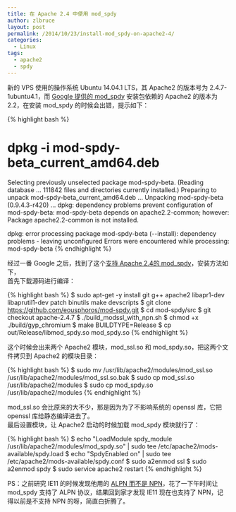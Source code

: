 ```yaml
---
title: 在 Apache 2.4 中使用 mod_spdy
author: zlbruce
layout: post
permalink: /2014/10/23/install-mod_spdy-on-apache2-4/
categories:
  - Linux
tags:
  - apache2
  - spdy
---
```

新的 VPS 使用的操作系统 Ubuntu 14.04.1 LTS，其 Apache2 的版本号为 2.4.7-1ubuntu4.1，而 [Google 提供的 mod_spdy][1] 安装包依赖的 Apache2 的版本为 2.2，在安装 mod_spdy 的时候会出错，提示如下：

{% highlight bash %}
# dpkg -i mod-spdy-beta_current_amd64.deb 
Selecting previously unselected package mod-spdy-beta.
(Reading database ... 111842 files and directories currently installed.)
Preparing to unpack mod-spdy-beta_current_amd64.deb ...
Unpacking mod-spdy-beta (0.9.4.3-r420) ...
dpkg: dependency problems prevent configuration of mod-spdy-beta:
 mod-spdy-beta depends on apache2.2-common; however:
  Package apache2.2-common is not installed.

dpkg: error processing package mod-spdy-beta (--install):
 dependency problems - leaving unconfigured
Errors were encountered while processing:
 mod-spdy-beta
{% endhighlight %}

经过一番 Google 之后，找到了这个[支持 Apache 2.4的 mod_spdy][2]，安装方法如下，  
首先下载源码进行编译：

{% highlight bash %}
$ sudo apt-get -y install git g++ apache2 libapr1-dev libaprutil1-dev patch binutils make devscripts
$ git clone https://github.com/eousphoros/mod-spdy.git
$ cd mod-spdy/src
$ git checkout apache-2.4.7
$ ./build_modssl_with_npn.sh
$ chmod +x ./build/gyp_chromium
$ make BUILDTYPE=Release
$ cp out/Release/libmod_spdy.so mod_spdy.so
{% endhighlight %}

这个时候会出来两个 Apache2 模块，mod\_ssl.so 和 mod\_spdy.so，把这两个文件拷贝到 Apache2 的模块目录：

{% highlight bash %}
$ sudo mv /usr/lib/apache2/modules/mod_ssl.so /usr/lib/apache2/modules/mod_ssl.so.bak
$ sudo cp mod_ssl.so /usr/lib/apache2/modules
$ sudo cp mod_spdy.so /usr/lib/apache2/modules
{% endhighlight %}

mod_ssl.so 会比原来的大不少，那是因为为了不影响系统的 openssl 库，它把 openssl 库给静态编译进去了。  
最后设置模块，让 Apache2 启动的时候加载 mod_spdy 模块就行了：

{% highlight bash %}
$ echo "LoadModule spdy_module /usr/lib/apache2/modules/mod_spdy.so" | sudo tee /etc/apache2/mods-available/spdy.load
$ echo "SpdyEnabled on" | sudo tee /etc/apache2/mods-available/spdy.conf
$ sudo a2enmod ssl
$ sudo a2enmod spdy
$ sudo service apache2 restart
{% endhighlight %}

PS：之前研究 IE11 的时候发现他用的 [ALPN 而不是 NPN][3]，花了一下午时间让 mod_spdy 支持了 ALPN 协议，结果回到家才发现 IE11 现在也支持了 NPN，记得以前是不支持 NPN 的呀，简直白折腾了。

 [1]: https://developers.google.com/speed/spdy/mod_spdy/ "mod_spdy"
 [2]: https://github.com/eousphoros/mod-spdy "eousphoros/mod-spdy"
 [3]: https://zlb.me/2013/07/19/npn-and-alpn/ "NPN 与 ALPN"